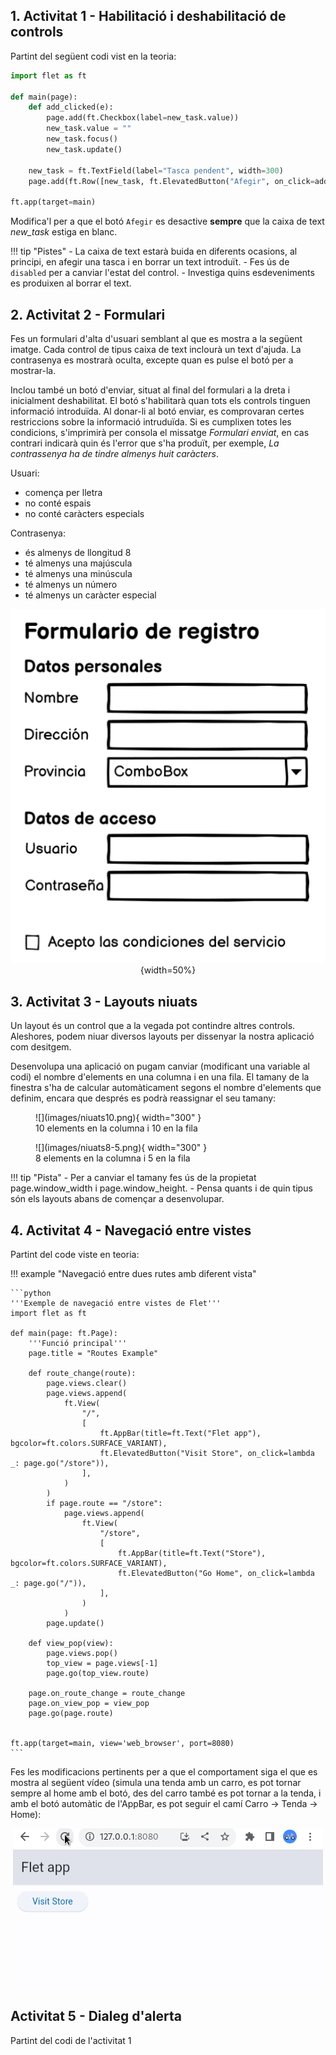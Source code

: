 ## 1. Activitat 1 - Habilitació i deshabilitació de controls

Partint del següent codi vist en la teoria:

```python
import flet as ft

def main(page):
    def add_clicked(e):
        page.add(ft.Checkbox(label=new_task.value))
        new_task.value = ""
        new_task.focus()
        new_task.update()

    new_task = ft.TextField(label="Tasca pendent", width=300)
    page.add(ft.Row([new_task, ft.ElevatedButton("Afegir", on_click=add_clicked)]))

ft.app(target=main)
```

Modifica'l per a que el botó `Afegir` es desactive **sempre** que la caixa de text *new_task* estiga en blanc.

!!! tip "Pistes"
    - La caixa de text estarà buida en diferents ocasions, al principi, en afegir una tasca i en borrar un text introduït.
    - Fes ús de `disabled` per a canviar l'estat del control.
    - Investiga quins esdeveniments es produixen al borrar el text. 

## 2. Activitat 2 - Formulari

Fes un formulari d'alta d'usuari semblant al que es mostra a la següent imatge. Cada control de tipus caixa de text inclourà un text d'ajuda. La contrasenya es mostrarà oculta, excepte quan es pulse el botó per a mostrar-la.

Inclou també un botó d'enviar, situat al final del formulari a la dreta i inicialment deshabilitat. El botó s'habilitarà quan tots els controls tinguen informació introduïda.
Al donar-li al botó enviar, es comprovaran certes restriccions sobre la informació intruduïda. Si es cumplixen totes les condicions, s'imprimirà per consola el missatge *Formulari enviat*, en cas contrari indicarà quin és l'error que s'ha produït, per exemple, *La contrassenya ha de tindre almenys huit caràcters*.

Usuari:

- comença per lletra
- no conté espais
- no conté caràcters especials

Contrasenya:

- és almenys de llongitud 8
- té almenys una majúscula
- té almenys una minúscula
- té almenys un número
- té almenys un caràcter especial

<center>

![Formulari](images/form.png){width=50%}

</center>

## 3. Activitat 3 - Layouts niuats

Un layout és un control que a la vegada pot contindre altres controls. Aleshores, podem niuar diversos layouts per dissenyar la nostra aplicació com desitgem.

Desenvolupa una aplicació on pugam canviar (modificant una variable al codi) el nombre d'elements en una columna i en una fila. El tamany de la finestra s'ha de calcular automàticament segons el nombre d'elements que definim, encara que després es podrà reassignar el seu tamany:


<figure markdown>
  ![](images/niuats10.png){ width="300" }
  <figcaption>10 elements en la columna i 10 en la fila</figcaption>
</figure>

<figure markdown>
  ![](images/niuats8-5.png){ width="300" }
  <figcaption>8 elements en la columna i 5 en la fila</figcaption>
</figure>

!!! tip "Pista"
    - Per a canviar el tamany fes ús de la propietat page.window_width i page.window_height.
    - Pensa quants i de quin tipus són els layouts abans de començar a desenvolupar.


    
## 4. Activitat 4 - Navegació entre vistes

Partint del code viste en teoria:

!!! example "Navegació entre dues rutes amb diferent vista"

    ```python
    '''Exemple de navegació entre vistes de Flet'''
    import flet as ft

    def main(page: ft.Page):
        '''Funció principal'''
        page.title = "Routes Example"

        def route_change(route):
            page.views.clear()
            page.views.append(
                ft.View(
                    "/",
                    [
                        ft.AppBar(title=ft.Text("Flet app"), bgcolor=ft.colors.SURFACE_VARIANT),
                        ft.ElevatedButton("Visit Store", on_click=lambda _: page.go("/store")),
                    ],
                )
            )
            if page.route == "/store":
                page.views.append(
                    ft.View(
                        "/store",
                        [
                            ft.AppBar(title=ft.Text("Store"), bgcolor=ft.colors.SURFACE_VARIANT),
                            ft.ElevatedButton("Go Home", on_click=lambda _: page.go("/")),
                        ],
                    )
                )
            page.update()

        def view_pop(view):
            page.views.pop()
            top_view = page.views[-1]
            page.go(top_view.route)

        page.on_route_change = route_change
        page.on_view_pop = view_pop
        page.go(page.route)


    ft.app(target=main, view='web_browser', port=8080)
    ```

Fes les modificacions pertinents per a que el comportament siga el que es mostra al següent vídeo (simula una tenda amb un carro, es pot tornar sempre al home amb el botó, des del carro també es pot tornar a la tenda, i amb el botó automàtic de l'AppBar, es pot seguir el camí Carro -> Tenda -> Home):

<center>

![Activitat de navegació](<images/actvitat navegacio.gif>)

</center>

## Activitat 5 - Dialeg d'alerta

Partint del codi de l'activitat 1